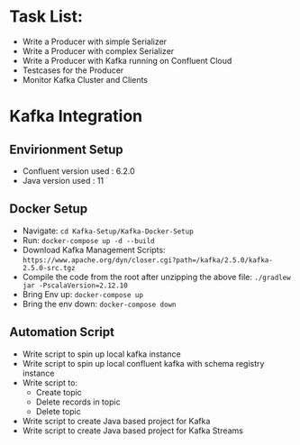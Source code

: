 # Task List:
- Write a Producer with simple Serializer
- Write a Producer with complex Serializer
- Write a Producer with Kafka running on Confluent Cloud
- Testcases for the Producer
- Monitor Kafka Cluster and Clients

# Kafka Integration

## Envirionment Setup
- Confluent version used : 6.2.0
- Java version used : 11

## Docker Setup
- Navigate: `cd Kafka-Setup/Kafka-Docker-Setup`
- Run: `docker-compose up -d --build`
- Download Kafka Management Scripts: `https://www.apache.org/dyn/closer.cgi?path=/kafka/2.5.0/kafka-2.5.0-src.tgz`
- Compile the code from the root after unzipping the above file: `./gradlew jar -PscalaVersion=2.12.10`
- Bring Env up: `docker-compose up`
- Bring the env down: `docker-compose down`


## Automation Script
- Write script to spin up local kafka instance
- Write script to spin up local confluent kafka with schema registry instance
- Write script to:
    - Create topic
    - Delete records in topic
    - Delete topic
- Write script to create Java based project for Kafka
- Write script to create Java based project for Kafka Streams

